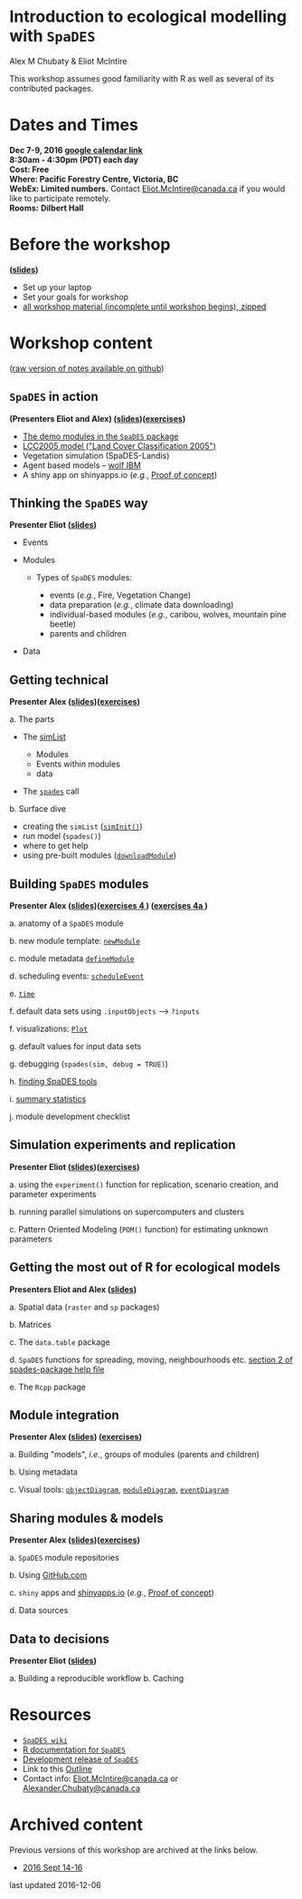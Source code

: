 # Introduction to ecological modelling with `SpaDES`
Alex M Chubaty & Eliot McIntire  

This workshop assumes good familiarity with R as well as several of its contributed packages.

# Dates and Times

**Dec 7-9, 2016 [google calendar link](https://calendar.google.com/calendar/event?action=TEMPLATE&tmeid=MzFvcDA5MmI3dDJhMDQxYTE4MzZpZDVuNW8gZWxpb3RtY2ludGlyZUBt&tmsrc=eliotmcintire%40gmail.com)**  
**8:30am - 4:30pm (PDT) each day**  
**Cost: Free**  
**Where: Pacific Forestry Centre, Victoria, BC**  
**WebEx: Limited numbers.** Contact Eliot.McIntire@canada.ca if you would like to participate remotely.  
**Rooms:** **Dilbert Hall**  

# Before the workshop 

**([slides](http://Rpubs.com/PredictiveEcology/SpaDES-intro-00-prerequisites))**

- Set up your laptop
- Set your goals for workshop
- [all workshop material (incomplete until workshop begins), zipped](https://github.com/PredictiveEcology/workshops/raw/master/SpaDES_intro.zip)

# Workshop content 

([raw version of notes available on github](https://github.com/PredictiveEcology/workshops/tree/master/SpaDES_intro))


## `SpaDES` in action 

**(Presenters Eliot and Alex) ([slides](http://Rpubs.com/PredictiveEcology/SpaDES-Intro-01-spades-in-action))([exercises](http://Rpubs.com/PredictiveEcology/SpaDES-Intro-01-exercises))**

- [The demo modules in the `SpaDES` package](https://github.com/PredictiveEcology/SpaDES/blob/master/inst/sampleModules/SpaDES_sampleModules/SpaDES_sampleModules.Rmd)
- [LCC2005 model ("Land Cover Classification 2005")](http://htmlpreview.github.io/?https://github.com/PredictiveEcology/SpaDES-modules/blob/master/modules/LCC2005/LCC2005.html)
- Vegetation simulation (SpaDES-Landis)
- Agent based models – [wolf IBM](http://htmlpreview.github.io/?https://github.com/PredictiveEcology/SpaDES-modules/blob/master/modules/wolfAlps/wolfAlps.html)
- A shiny app on shinyapps.io (*e.g.*, [Proof of concept](https://spades.shinyapps.io/ForestChange_ProofOfConcept/))

## Thinking the `SpaDES` way

**Presenter Eliot ([slides](http://Rpubs.com/PredictiveEcology/SpaDES-Intro-02-thinking-the-spades-way))**

- Events

- Modules

  - Types of `SpaDES` modules:

    - events (*e.g.*, Fire, Vegetation Change)
    - data preparation (*e.g.*, climate data downloading)
    - individual-based modules (*e.g.*, caribou, wolves, mountain pine beetle)
    - parents and children

- Data

## Getting technical 

**Presenter Alex ([slides](http://Rpubs.com/PredictiveEcology/SpaDES-Intro-03-getting-technical))([exercises](http://Rpubs.com/PredictiveEcology/SpaDES-Intro-03-exercises))**
    
a. The parts
    
  - The [simList](http://www.rdocumentation.org/packages/SpaDES/versions/1.3.1/topics/.simList-class)
    
    - Modules
    - Events within modules
    - data
        
  - The [`spades`](http://www.rdocumentation.org/packages/SpaDES/versions/1.3.1/topics/spades) call

    
b. Surface dive
    
  - creating the `simList` ([`simInit()`](http://www.rdocumentation.org/packages/SpaDES/versions/1.3.1/topics/simInit))
  - run model (`spades()`)
  - where to get help
  - using pre-built modules ([`downloadModule`]((http://www.rdocumentation.org/packages/SpaDES/versions/1.3.1/topics/downloadModule)))
        

## Building `SpaDES` modules 

**Presenter Alex ([slides](http://Rpubs.com/PredictiveEcology/SpaDES-Intro-04-modules))([exercises 4 ](http://Rpubs.com/PredictiveEcology/SpaDES-Intro-04-exercises)) ([exercises 4a ](http://Rpubs.com/PredictiveEcology/SpaDES-Intro-04a-exercises))**
    
a. anatomy of a `SpaDES` module
    
b. new module template: [`newModule`](http://www.rdocumentation.org/packages/SpaDES/versions/1.3.1/topics/newModule)
    
c. module metadata [`defineModule`](http://www.rdocumentation.org/packages/SpaDES/versions/1.3.1/topics/defineModule)
    
d. scheduling events: [`scheduleEvent`](http://www.rdocumentation.org/packages/SpaDES/versions/1.3.1/topics/scheduleEvent)
    
e. [`time`](http://www.rdocumentation.org/packages/SpaDES/versions/1.3.1/topics/time)

f. default data sets using `.inputObjects` -->  `?inputs` 
    
f. visualizations: [`Plot`](http://www.rdocumentation.org/packages/SpaDES/versions/1.3.1/topics/Plot)

g. default values for input data sets
    
g. debugging (`spades(sim, debug = TRUE)`)
    
h. [finding SpaDES tools](http://www.rdocumentation.org/packages/SpaDES/versions/1.3.1/topics/spades-package)
    
i. [summary statistics](https://github.com/PredictiveEcology/SpaDES/wiki/Summary-statistics-in-simulations)
    
j. module development checklist

## Simulation experiments and replication 

**Presenter Eliot ([slides](http://Rpubs.com/PredictiveEcology/SpaDES-Intro-05-simulation-experiments-replication))([exercises](http://Rpubs.com/PredictiveEcology/SpaDES-Intro-05-exercises))**
    
a. using the `experiment()` function for replication, scenario creation, and parameter experiments
    
b. running parallel simulations on supercomputers and clusters
    
c. Pattern Oriented Modeling (`POM()` function) for estimating unknown parameters

## Getting the most out of R for ecological models

**Presenters Eliot and Alex ([slides](http://Rpubs.com/PredictiveEcology/SpaDES-Intro-06-getting-most-out-of-r))**

    
a. Spatial data (`raster` and `sp` packages)
    
b. Matrices
    
c. The `data.table` package
    
d. `SpaDES` functions for spreading, moving, neighbourhoods etc. [section 2 of spades-package help file](http://www.rdocumentation.org/packages/SpaDES/versions/1.3.1/topics/spades-package)
    
e. The `Rcpp` package
    
## Module integration

**Presenter Alex ([slides](http://Rpubs.com/PredictiveEcology/SpaDES-Intro-07-module-integration)) ([exercises](http://Rpubs.com/PredictiveEcology/SpaDES-Intro-07-exercises))**
    
a. Building "models", *i.e.*, groups of modules (parents and children)
    
b. Using metadata
    
c. Visual tools: [`objectDiagram`](http://www.rdocumentation.org/packages/SpaDES/versions/1.3.1/topics/objectDiagram), [`moduleDiagram`](http://www.rdocumentation.org/packages/SpaDES/versions/1.3.1/topics/moduleDiagram), [`eventDiagram`](http://www.rdocumentation.org/packages/SpaDES/versions/1.3.1/topics/eventDiagram)

## Sharing modules & models 

**Presenter Alex ([slides](http://Rpubs.com/PredictiveEcology/SpaDES-Intro-08-sharing-modules))([exercises](http://Rpubs.com/PredictiveEcology/SpaDES-Intro-08-exercises))**
    
a. `SpaDES` module repositories
    
b. Using [GitHub.com](https://github.com)
    
c. `shiny` apps and [shinyapps.io](http://www.shinyapps.io/) (*e.g.*, [Proof of concept](https://spades.shinyapps.io/ForestChange_ProofOfConcept/))
    
d. Data sources

## Data to decisions 

**Presenter Eliot
([slides](http://Rpubs.com/PredictiveEcology/SpaDES-Intro-09-workflow))**

a. Building a reproducible workflow
b. Caching

# Resources

- [`SpaDES wiki`](https://github.com/PredictiveEcology/SpaDES/wiki)
- [R documentation for `SpaDES`](http://www.rdocumentation.org/packages/SpaDES/versions/1.3.1)
- [Development release of `SpaDES`](https://github.com/PredictiveEcology/SpaDES/tree/development)
- Link to this [Outline](http://Rpubs.com/PredictiveEcology/SpaDES-Intro-Outline)
- Contact info: Eliot.McIntire@canada.ca or Alexander.Chubaty@canada.ca

# Archived content

Previous versions of this workshop are archived at the links below.

- [2016 Sept 14-16](http://rpubs.com/PredictiveEcology/Archives-Sept16-Outline)

last updated 2016-12-06

